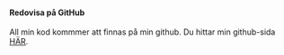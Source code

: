 #### Redovisa på GitHub

All min kod kommmer att finnas på min github. Du hittar min github-sida [HÄR](https://github.com/SandraJinnevall/saji-designv2).
